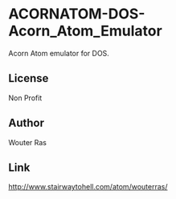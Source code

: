 # ACORNATOM-DOS-Acorn_Atom_Emulator
Acorn Atom emulator for DOS.

## License ##
Non Profit

## Author ##
Wouter Ras

## Link ##
http://www.stairwaytohell.com/atom/wouterras/
